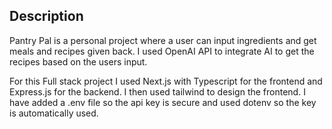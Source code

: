 ## Description
Pantry Pal is a personal project where a user can input ingredients and get meals and recipes given back. 
I used OpenAI API to integrate AI to get the recipes based on the users input. 

For this Full stack project I used Next.js with Typescript for the frontend and Express.js for the backend. 
I then used tailwind to design the frontend. 
I have added a .env file so the api key is secure and used dotenv so the key is automatically used.
